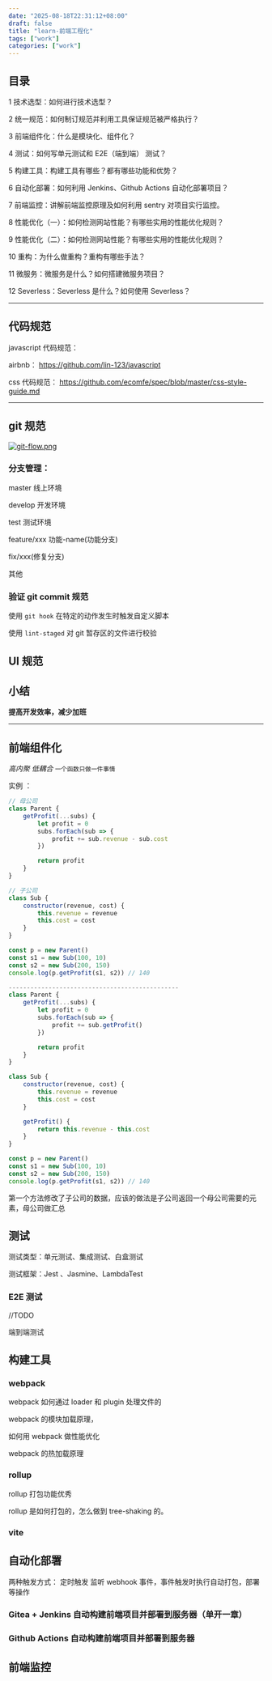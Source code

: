 ```yaml
---
date: "2025-08-18T22:31:12+08:00"
draft: false
title: "learn-前端工程化"
tags: ["work"]
categories: ["work"]
---
```


## 目录

1 技术选型：如何进行技术选型？

2 统一规范：如何制订规范并利用工具保证规范被严格执行？

3 前端组件化：什么是模块化、组件化？

4 测试：如何写单元测试和 E2E（端到端） 测试？

5 构建工具：构建工具有哪些？都有哪些功能和优势？

6 自动化部署：如何利用 Jenkins、Github Actions 自动化部署项目？

7 前端监控：讲解前端监控原理及如何利用 sentry 对项目实行监控。

8 性能优化（一）：如何检测网站性能？有哪些实用的性能优化规则？

9 性能优化（二）：如何检测网站性能？有哪些实用的性能优化规则？

10 重构：为什么做重构？重构有哪些手法？

11 微服务：微服务是什么？如何搭建微服务项目？

12 Severless：Severless 是什么？如何使用 Severless？

---

## 代码规范

javascript 代码规范：

airbnb：
https://github.com/lin-123/javascript

css 代码规范：
https://github.com/ecomfe/spec/blob/master/css-style-guide.md

---

## git 规范

[![git-flow.png](https://i.postimg.cc/q7N7KCbS/git-flow-e5218e44.png)](https://postimg.cc/LqMRKhM3)

### 分支管理：

master 线上环境

develop 开发环境

test 测试环境

feature/xxx 功能-name(功能分支)

fix/xxx(修复分支)

其他

### 验证 git commit 规范

使用 `git hook` 在特定的动作发生时触发自定义脚本

使用 `lint-staged` 对 git 暂存区的文件进行校验

## UI 规范

## 小结

**提高开发效率，减少加班**

---

## 前端组件化

_高内聚 低耦合_ `一个函数只做一件事情`

实例 ：

```js
// 母公司
class Parent {
    getProfit(...subs) {
        let profit = 0
        subs.forEach(sub => {
            profit += sub.revenue - sub.cost
        })

        return profit
    }
}

// 子公司
class Sub {
    constructor(revenue, cost) {
        this.revenue = revenue
        this.cost = cost
    }
}

const p = new Parent()
const s1 = new Sub(100, 10)
const s2 = new Sub(200, 150)
console.log(p.getProfit(s1, s2)) // 140

-----------------------------------------------
class Parent {
    getProfit(...subs) {
        let profit = 0
        subs.forEach(sub => {
            profit += sub.getProfit()
        })

        return profit
    }
}

class Sub {
    constructor(revenue, cost) {
        this.revenue = revenue
        this.cost = cost
    }

    getProfit() {
        return this.revenue - this.cost
    }
}

const p = new Parent()
const s1 = new Sub(100, 10)
const s2 = new Sub(200, 150)
console.log(p.getProfit(s1, s2)) // 140
```

第一个方法修改了子公司的数据，应该的做法是子公司返回一个母公司需要的元素，母公司做汇总

## 测试

测试类型：单元测试、集成测试、白盒测试

测试框架：Jest 、Jasmine、LambdaTest

### E2E 测试

//TODO

端到端测试

## 构建工具

### webpack

webpack 如何通过 loader 和 plugin 处理文件的

webpack 的模块加载原理，

如何用 webpack 做性能优化

webpack 的热加载原理

### rollup

rollup 打包功能优秀

rollup 是如何打包的，怎么做到 tree-shaking 的。

### vite

## 自动化部署

两种触发方式：
定时触发
监听 webhook 事件，事件触发时执行自动打包，部署等操作

### Gitea + Jenkins 自动构建前端项目并部署到服务器（单开一章）

### Github Actions 自动构建前端项目并部署到服务器

## 前端监控
